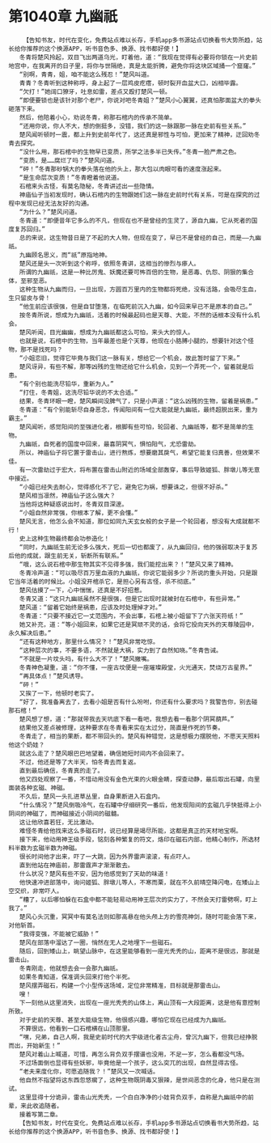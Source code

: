 # 第1040章 九幽祇
        【告知书友，时代在变化，免费站点难以长存，手机app多书源站点切换看书大势所趋，站长给你推荐的这个换源APP，听书音色多、换源、找书都好使！】
       冬青将楚风拎起，双目飞出两道乌光，盯着他，道：“我现在觉得有必要将你锁在一片史前地宫中，在我离开的日子里，将你与世隔绝，真是太能折腾，避免你将这块区域捅一个窟窿。”
       “别啊，青青，姐，咱不能这么残忍！”楚风叫道。
       青青？冬青听到这种称呼，身上起了一层鸡皮疙瘩，顿时裂开血盆大口，凶相毕露。
       “欠打！”她阔口獠牙，吐息如雷，差点又殴打楚风一顿。
       “即便要锁也是该针对那个老尸，你说对吧冬青姐？”楚风小心翼翼，还真怕那面盆大的拳头砸落下来。
       然后，他陪着小心，劝说冬青，称那石棺内的传承不简单。
       “还用你说，你人不大，想的倒挺多，没错，我们的这一脉跟那一脉在史前有些关系。”
       楚风闻听顿时一震，都上升到史前年代了，这还真是邪性与可怕，更加来了精神，迂回劝冬青去探究。
       “没什么用，那石棺中的生物早已变质，所学之法多半已失传。”冬青一脸严肃之色。
       “变质，是……腐烂了吗？”楚风问道。
       “砰！”冬青那砂锅大的拳头落在他的头上，那大包以肉眼可看的速度涨起来。
       “是生命层次变质！”冬青瞪着他说道。
       石棺来头古怪，有莫名隐秘，冬青讲述出一些隐情。
       神庙仙子当初发现时，确认石棺内的生物跟她们这一脉在史前时代有关系，可是在探究的过程中发现已经无法友好的沟通。
       “为什么？”楚风问道。
       冬青道：“即便昔年它多么的不凡，但现在也不是曾经的生灵了，源自九幽，它从死者的国度复苏回归。”
       总的来说，这生物昔日是了不起的大人物，但现在变了，早已不是曾经的自己，而是——九幽祇。
       九幽顾名思义，而“祇”原指地神。
       楚风还是头一次听到这个称呼，依照冬青讲，这相当的惨烈与瘆人。
       所谓的九幽祇，这是一种比厉鬼、妖魔还要可怖百倍的生物，是恶毒、仇怨、阴狠的集合体，至邪至恶。
       这种生物从九幽而归，一旦出现，方圆百万里内的生物都将死绝，没有活路，会吸尽生血，生只留皮与骨！
       “他生前应该很强，但是自甘堕落，在临死前沉入九幽，如今回来早已不是原本的自己。”
       按冬青所说，想成为九幽祇，活着的时候最起码也是天尊、大能，不然的话根本没有什么机会。
       楚风听闻，目光幽幽，想成为九幽祇都这么可怕，来头大的惊人。
       也就是说，石棺中的生物，当年最差也是个天尊，他现在小胳膊小腿的，想要针对这个怪物，那不是找死吗？
       “小姐恋旧，觉得它毕竟与我们这一脉有关，想给它一个机会，故此暂时留了下来。”
       楚风讶异，有些不解，那等凶残的生物还给它什么机会，见到一个弄死一个，留着就是后患。
       “有个别也能洗尽铅华，重新为人。”
       “打住，冬青姐，这洗尽铅华说的不太合适。”
       结果，冬青环眼一瞪，楚风瞬间没脾气了，只是小声道：“这么凶残的生物，留着是祸患。”
       冬青道：“有个别能斩尽自身恶念，传闻阳间有一位大能就是九幽祇，最终超脱出来，重为霸主。”
       楚风闻听，感觉阳间的至强进化者，根脚有些可怕，轮回者、九幽祇等，都不是简单的生物。
       九幽祇，自死者的国度中回来，最喜阴冥气，惧怕阳气，尤恐雷劫。
       所以，神庙仙子将它置于雷击山，进行熬炼，想要磨其戾气，希望它能复归真善，但效果不佳。
       有一次雷劫过于宏大，将布置在雷击山附近的场域全部轰穿，事后导致姬狐、胖墩儿等无意中接近。
       “小姐已经失去耐心，觉得感化不了它，避免它为祸，想要诛之，但很不好杀。”
       楚风相当凛然，神庙仙子这么强大？
       当他将这种疑惑说出时，冬青双目深邃。
       “小姐自然非常强，你根本了解，更不会懂。”
       楚风无言，他怎么会不知道，那位如同九天玄女般的女子是一个轮回者，想没有大成就都不行！
       史上这种生物最终都会功参造化！
       “同时，九幽祇生前无论多么强大，死后一切也都废了，从九幽回归，他的强弱取决于复苏后他的成就，跟生前无关，斩断所有联系。”
       “哦，这么说石棺中那生物其实不见得多强，我们能挖出来？！”楚风又来了精神。
       冬青冷声道：“可以吸尽百万里血液的九幽祇，你说它能弱多少？所说的重头开始，只是跟它当年活着的时候比。小姐没开棺杀它，是担心另有古怪，杀不彻底。”
       楚风估摸了一下，心中惴惴，还真是不好招惹。
       冬青又道：“这只九幽祇虽然不是很强，但是它出现时就被封在石棺中，有些异常。”
       楚风道：“留着它始终是祸患，应该及时处理掉才对。”
       冬青道：“只要不接近它一丈范围内，不会出事，石棺上被小姐留下了六张天符纸！”
       她又补充，道：“等小姐回来，如果它还是冥顽不灵的话，会将它投向天外的天尊陵园中，永久解决后患。”
       “还有这种地方，那里什么情况？！”楚风非常吃惊。
       “这种层次的事，不要多语，不然就是大祸，实力到了自然知晓。”冬青告诫。
       “不就是一片坟头吗，有什么大不了！”楚风撇嘴。
       冬青神色凝重，道：“你不懂，一座古坟便是一座璀璨殿堂，火光通天，焚烧万古星界。”
       “再具体点！”楚风诱导。
       “砰！”
       又挨了一下，他顿时老实了。
       “好了，我准备离去了，去看小姐是否有什么吩咐，你还有什么要求吗？我警告你，别去碰那石棺！”
       楚风想了想，道：“那就带我去天坑底下看一看吧，我想去看一看那个阴冥葫芦。”
       结果他又差点被修理，这种要求在冬青看来实在太过分，简直是作死的节奏。
       冬青走了，相当的果断，都不带回头的。楚风有种错觉，这是想极力摆脱他，不愿天天照料他这个奶娃？
       就这么走了？楚风眼巴巴地望着，确信她短时间内不会回来了。
       不过，他还是等了大半天，怕冬青去而复返。
       直到最后确信，冬青真的走了。
       他又四处观察了一番，不惜动用没有金色光束的火眼金睛，探查动静，最后取出石罐，向里面装各种玄磁、神磁。
       不久后，楚风一头扎进草丛里，自身果断进入石盒内。
       “什么情况？”楚风倒吸冷气，在石罐中仔细研究一番后，他发现阳间的玄磁几乎快抵得上小阴间的神磁了，而神磁接近小阴间的磁髓。
       这让他欣喜若狂，无比激动。
       难怪冬青给他找来这么多磁石时，说已经算是竭尽所能，这都是真正的天材地宝啊。
       接下来，他动用神王级手段，铭刻各种繁复的符文，烙印在磁石内部，他精心制作，所选材料半数为玄磁半数为神磁。
       很长时间他才出来，吓了一大跳，因为外界雷声滚滚，有点吓人。
       直到他站在神庙前，那雷霆声才渐渐散去。
       什么状况？楚风有些不安，因为他感觉到了天劫的味道！
       他快速冲进部落中，询问姬狐、胖墩儿等人，不寒而栗，就在不久前晴空降闪电，在矮山上空交织，非常吓人。
       “糟了，以后哪怕躲在石盒中都不能轻易动用神王层次的实力了，不然会天打雷劈啊，盯上我了。”
       楚风心头沉重，冥冥中有莫名法则如那高悬在他头颅上方的雪亮神剑，随时可能会落下来，对他斩首。
       “我得变强，不能被它威胁！”
       楚风在部落中溜达了一圈，悄然在无人之地埋下一些磁石。
       随后，回到矮山上，眺望山脉中，在这里能够看到一座光秃秃的山，距离不是很远，那就是雷击山。
       冬青刚走，他就想去会一会那九幽祇。
       如果冬青知道，保准调头回来打他个半死。
       楚风摆弄磁石，构建一个小型传送场域，定位非常精准，目标就是那雷击山。
       嗖！
       下一刻他从这里消失，出现在一座光秃秃的山体上，离山顶有一大段距离，这是他有意控制所致。
       对于史前的天尊、甚至大能级生物，他很感兴趣，哪怕它现在已经成为九幽祇。
       不算很远，他看到一口石棺横在山顶那里。
       “嘿，兄弟，自己人啊，我是史前时代的大宇级进化者古尘舟，曾沉九幽下，但我已经挣脱而出，开始新生！”
       楚风对着山上喊道，可惜，再怎么背负双手摆谱也没用，不足一岁，怎么看都没气场。
       不过场面倒也显得有些妖邪，毕竟他是一个孩子，这么突兀的出现，自然显得古怪。
       “老夫来度化你，可愿追随我？！”楚风又一次喊话。
       他自然不指望将这东西忽悠瘸了，这种生物既阴毒又狠辣，是世间恶念的化身，他只是在测试。
       这里显得十分诡异，雷击山光秃秃，一个白白净净的小娃背负双手，自称是九幽祇中的前辈，来此收追随者。
       接着写第二章。
       【告知书友，时代在变化，免费站点难以长存，手机app多书源站点切换看书大势所趋，站长给你推荐的这个换源APP，听书音色多、换源、找书都好使！】